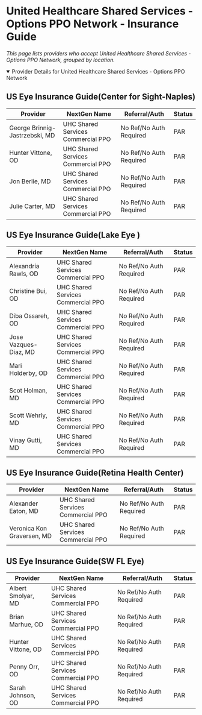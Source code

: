 # United Healthcare Shared Services - Options PPO Network - Insurance Guide

*This page lists providers who accept United Healthcare Shared Services - Options PPO Network, grouped by location.*

<details open><summary>Provider Details for United Healthcare Shared Services - Options PPO Network</summary>

## US Eye Insurance Guide(Center for Sight-Naples)

| Provider | NextGen Name | Referral/Auth | Status |
|----------|-------------|--------------|--------|
| George Brinnig-Jastrzebski, MD | UHC Shared Services Commercial PPO | No Ref/No Auth Required | PAR |
| Hunter Vittone, OD | UHC Shared Services Commercial PPO | No Ref/No Auth Required | PAR |
| Jon Berlie, MD | UHC Shared Services Commercial PPO | No Ref/No Auth Required | PAR |
| Julie Carter, MD | UHC Shared Services Commercial PPO | No Ref/No Auth Required | PAR |

## US Eye Insurance Guide(Lake Eye )

| Provider | NextGen Name | Referral/Auth | Status |
|----------|-------------|--------------|--------|
| Alexandria Rawls, OD | UHC Shared Services Commercial PPO | No Ref/No Auth Required | PAR |
| Christine Bui, OD | UHC Shared Services Commercial PPO | No Ref/No Auth Required | PAR |
| Diba Ossareh, OD | UHC Shared Services Commercial PPO | No Ref/No Auth Required | PAR |
| Jose Vazques-Diaz, MD | UHC Shared Services Commercial PPO | No Ref/No Auth Required | PAR |
| Mari Holderby, OD | UHC Shared Services Commercial PPO | No Ref/No Auth Required | PAR |
| Scot Holman, MD | UHC Shared Services Commercial PPO | No Ref/No Auth Required | PAR |
| Scott Wehrly, MD | UHC Shared Services Commercial PPO | No Ref/No Auth Required | PAR |
| Vinay Gutti, MD | UHC Shared Services Commercial PPO | No Ref/No Auth Required | PAR |

## US Eye Insurance Guide(Retina Health Center)

| Provider | NextGen Name | Referral/Auth | Status |
|----------|-------------|--------------|--------|
| Alexander Eaton, MD | UHC Shared Services Commercial PPO | No Ref/No Auth Required | PAR |
| Veronica Kon Graversen, MD | UHC Shared Services Commercial PPO | No Ref/No Auth Required | PAR |

## US Eye Insurance Guide(SW FL Eye)

| Provider | NextGen Name | Referral/Auth | Status |
|----------|-------------|--------------|--------|
| Albert Smolyar, MD | UHC Shared Services Commercial PPO | No Ref/No Auth Required | PAR |
| Brian Marhue, OD | UHC Shared Services Commercial PPO | No Ref/No Auth Required | PAR |
| Hunter Vittone, OD | UHC Shared Services Commercial PPO | No Ref/No Auth Required | PAR |
| Penny Orr, OD | UHC Shared Services Commercial PPO | No Ref/No Auth Required | PAR |
| Sarah Johnson, OD | UHC Shared Services Commercial PPO | No Ref/No Auth Required | PAR |

</details>


